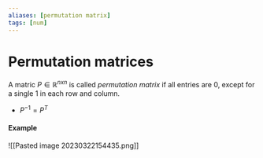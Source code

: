 ```yaml
---
aliases: [permutation matrix]
tags: [num]
---
```

# Permutation matrices 

A matric $P \in \mathbb{R}^{nxn}$ is called *permutation matrix* if all entries are 0, except for a single 1 in each row and column.

- $P^{-1}=P^{T}$

#### Example
![[Pasted image 20230322154435.png]]
